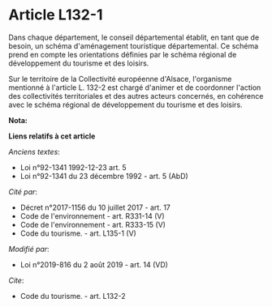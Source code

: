# Article L132-1

Dans chaque département, le conseil départemental établit, en tant que de besoin, un schéma d'aménagement touristique
départemental. Ce schéma prend en compte les orientations définies par le schéma régional de développement du tourisme et des
loisirs.

Sur le territoire de la Collectivité européenne d'Alsace, l'organisme mentionné à l'article L. 132-2 est chargé d'animer et
de coordonner l'action des collectivités territoriales et des autres acteurs concernés, en cohérence avec le schéma régional
de développement du tourisme et des loisirs.

**Nota:**



**Liens relatifs à cet article**

_Anciens textes_:

  - Loi n°92-1341 1992-12-23 art. 5
  - Loi n°92-1341 du 23 décembre 1992 - art. 5 (AbD)

_Cité par_:

  - Décret n°2017-1156 du 10 juillet 2017 - art. 17
  - Code de l'environnement - art. R331-14 (V)
  - Code de l'environnement - art. R333-15 (V)
  - Code du tourisme. - art. L135-1 (V)

_Modifié par_:

  - Loi n°2019-816 du 2 août 2019 - art. 14 (VD)

_Cite_:

  - Code du tourisme. - art. L132-2
